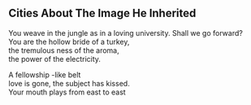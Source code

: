 Cities About The Image He Inherited
-----------------------------------
You weave in the jungle as in a loving university. Shall we go forward?  
You are the hollow bride of a turkey,  
the tremulous ness of the aroma,  
the power of the electricity.  
  
A fellowship -like belt  
love is gone, the subject has kissed.  
Your mouth plays from east to east  
